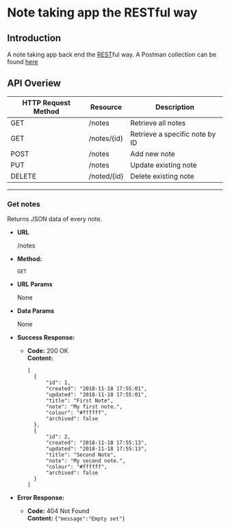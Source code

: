 # Note taking app the RESTful way
## Introduction
A note taking app back end the [REST](https://en.wikipedia.org/wiki/Representational_state_transfer)ful way. A Postman collection can be found [here](https://www.getpostman.com/collections/fa57fff58077138d4f68)

## API Overiew
| HTTP Request Method  | Resource      | Description                   |
| ---------------------|---------------|-------------------------------|
| GET                  | /notes        | Retrieve all notes            |
| GET                  | /notes/{id}   | Retrieve a specific note by ID| 
| POST                 | /notes        | Add new note                  |
| PUT                  | /notes        | Update existing note          |
| DELETE               | /noted/{id}   | Delete existing note          |

----
### Get notes

Returns JSON data of every note.

* **URL**

  /notes

* **Method:**

  `GET`
  
*  **URL Params**
  
   None

* **Data Params**

  None

* **Success Response:**

  * **Code:** 200 OK <br/>
    **Content:**
    ```
    [
      {
          "id": 1,
          "created": "2018-11-18 17:55:01",
          "updated": "2018-11-18 17:55:01",
          "title": "First Note",
          "note": "My first note.",
          "colour": "#ffffff",
          "archived": false
      },
      {
          "id": 2,
          "created": "2018-11-18 17:55:13",
          "updated": "2018-11-18 17:55:13",
          "title": "Second Note",
          "note": "My second note.",
          "colour": "#ffffff",
          "archived": false
      }
    ]
    ```
 
* **Error Response:**

  * **Code:** 404 Not Found <br/>
    **Content:** `{"message":"Empty set"}`
